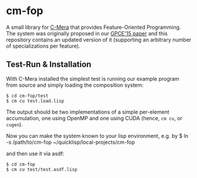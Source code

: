 # cm-fop
A small library for [C-Mera](https://github.com/kiselgra/c-mera) that provides Feature-Oriented Programming. The system was originally proposed in our [GPCE'15 paper](http://lgdv.cs.fau.de/publications/publication/Pub.2015.tech.IMMD.IMMD9.lightw/) and this repository contains an updated version of it (supporting an arbitrary number of specializations per feature).

## Test-Run & Installation
With C-Mera installed the simplest test is running our example program from source and simply loading the composition system:
	
	$ cd cm-fop/test
	$ cm cu test.load.lisp

The output should be two implementations of a simple per-element accumulation, one using OpenMP and one using CUDA (hence, ```cm cu```, or ```cugen```).

Now you can make the system known to your lisp environment, e.g. by
	$ ln -s /path/to/cm-fop ~/quicklisp/local-projects/cm-fop

and then use it via asdf:

	$ cd cm-fop
	$ cm cu test/test.asdf.lisp


